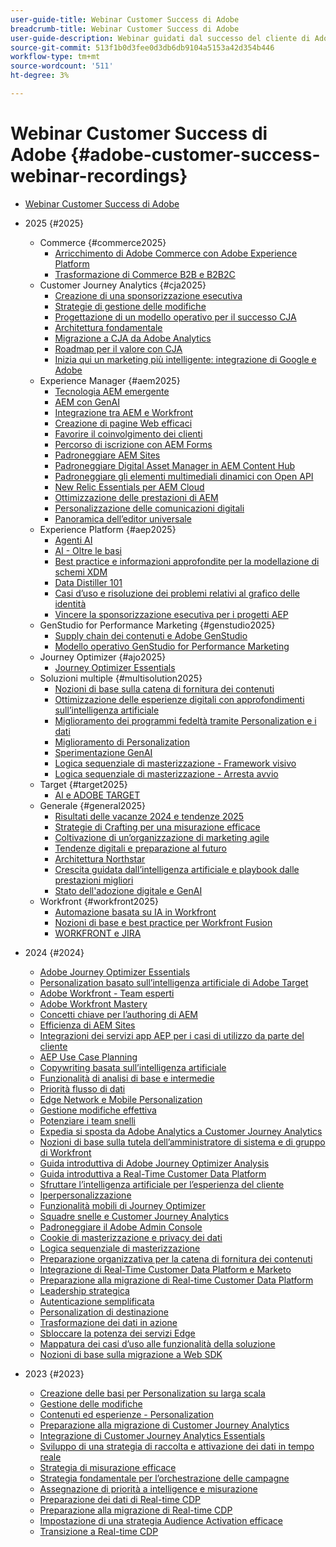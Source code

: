 ```yaml
---
user-guide-title: Webinar Customer Success di Adobe
breadcrumb-title: Webinar Customer Success di Adobe
user-guide-description: Webinar guidati dal successo del cliente di Adobe, progettati per aiutarti a ottimizzare il tuo investimento in Adobe Experience Cloud. Ottieni informazioni preziose per massimizzare il valore e aumentare l’adozione delle soluzioni Adobe.
source-git-commit: 513f1b0d3fee0d3db6db9104a5153a42d354b446
workflow-type: tm+mt
source-wordcount: '511'
ht-degree: 3%

---
```



# Webinar Customer Success di Adobe {#adobe-customer-success-webinar-recordings}

+ [Webinar Customer Success di Adobe](overview.md)
+ 2025 {#2025}
   + Commerce {#commerce2025}
      + [Arricchimento di Adobe Commerce con Adobe Experience Platform](2025/enriching-adobe-commerce.md)
      + [Trasformazione di Commerce B2B e B2B2C](2025/transforming-b2b-commerce.md)
   + Customer Journey Analytics {#cja2025}
      + [Creazione di una sponsorizzazione esecutiva](2025/cja-success.md)
      + [Strategie di gestione delle modifiche](2025/cja-adoption.md)
      + [Progettazione di un modello operativo per il successo CJA](2025/cja-operating-model.md)
      + [Architettura fondamentale](2025/cja-vision.md)
      + [Migrazione a CJA da Adobe Analytics](2025/analytics-to-cja-migration.md)
      + [Roadmap per il valore con CJA](2025/roadmap-to-value-cja.md)
      + [Inizia qui un marketing più intelligente: integrazione di Google e Adobe](2025/smarter-marketing-starts-here-integrating-google-and-adobe.md)
   + Experience Manager {#aem2025}
      + [Tecnologia AEM emergente](2025/personalized-experiences-aem.md)
      + [AEM con GenAI](2025/aem-genai.md)
      + [Integrazione tra AEM e Workfront](2025/aem-workfront-integration.md)
      + [Creazione di pagine Web efficaci](2025/build-effective-web-pages.md)
      + [Favorire il coinvolgimento dei clienti](2025/driving-customer-engagement.md)
      + [Percorso di iscrizione con AEM Forms](2025/payer-enrollment-journey.md)
      + [Padroneggiare AEM Sites](2025/mastering-aem-sites.md)
      + [Padroneggiare Digital Asset Manager in AEM Content Hub](2025/mastering-dam-aem-content-hub.md)
      + [Padroneggiare gli elementi multimediali dinamici con Open API](2025/dynamic-media-open-ai.md)
      + [New Relic Essentials per AEM Cloud](2025/new-relic-essentials-aem-cloud.md)
      + [Ottimizzazione delle prestazioni di AEM](2025/optimize-aem-performance.md)
      + [Personalizzazione delle comunicazioni digitali](2025/personalize-digital-communications.md)
      + [Panoramica dell’editor universale](2025/modern-aem-authoring.md)
   + Experience Platform {#aep2025}
      + [Agenti AI](2025/ai-agents.md)
      + [AI - Oltre le basi](2025/ai-beyond-basics.md)
      + [Best practice e informazioni approfondite per la modellazione di schemi XDM](2025/model-xdm-schemas.md)
      + [Data Distiller 101](2025/data-distiller-101.md)
      + [Casi d’uso e risoluzione dei problemi relativi al grafico delle identità](2025/identity-graph.md)
      + [Vincere la sponsorizzazione esecutiva per i progetti AEP](2025/exec-sponsorship-aep-projects.md)
   + GenStudio for Performance Marketing {#genstudio2025}
      + [Supply chain dei contenuti e Adobe GenStudio](2025/csc-gen-studio.md)
      + [Modello operativo GenStudio for Performance Marketing](2025/genstudio-for-performance-marketing-operating-model.md)
   + Journey Optimizer {#ajo2025}
      + [Journey Optimizer Essentials](2025/journey-optimizer-essentials.md)
   + Soluzioni multiple {#multisolution2025}
      + [Nozioni di base sulla catena di fornitura dei contenuti](2025/content-supply-chain-basics.md)
      + [Ottimizzazione delle esperienze digitali con approfondimenti sull’intelligenza artificiale](2025/accelerating-digital-experience-optimization.md)
      + [Miglioramento dei programmi fedeltà tramite Personalization e i dati](2025/enhance-loyalty-programs.md)
      + [Miglioramento di Personalization](2025/enhancing-personalization.md)
      + [Sperimentazione GenAI](2025/gen-ai-experimentation.md)
      + [Logica sequenziale di masterizzazione - Framework visivo](2025/mastering-sequential-logic.md)
      + [Logica sequenziale di masterizzazione - Arresta avvio](2025/sequential-logic-start-stop.md)
   + Target {#target2025}
      + [AI e ADOBE TARGET](2025/ai-adobe-target.md)
   + Generale {#general2025}
      + [Risultati delle vacanze 2024 e tendenze 2025](2025/adobe-digital-insights.md)
      + [Strategie di Crafting per una misurazione efficace](2025/impactful-insights.md)
      + [Coltivazione di un’organizzazione di marketing agile](2025/agile-marketing-organization.md)
      + [Tendenze digitali e preparazione al futuro](2025/digital-trends-preparing-future.md)
      + [Architettura Northstar](2025/northstar-architecture.md)
      + [Crescita guidata dall’intelligenza artificiale e playbook dalle prestazioni migliori](2025/ai-driven-growth.md)
      + [Stato dell&#39;adozione digitale e GenAI](2025/state-of-digital-and-genai-adoption-webinar.md)
   + Workfront {#workfront2025}
      + [Automazione basata su IA in Workfront](2025/unlock-efficiency-ai-drive-automation-workfront.md)
      + [Nozioni di base e best practice per Workfront Fusion](2025/adobe-workfront-fusion-best-practices.md)
      + [WORKFRONT e JIRA](2025/workfront-and-jira.md)

+ 2024 {#2024}
   + [Adobe Journey Optimizer Essentials](2024/ajo-essentials.md)
   + [Personalization basato sull’intelligenza artificiale di Adobe Target](2024/ai-personalization.md)
   + [Adobe Workfront - Team esperti](2024/workfront-lean-teams.md)
   + [Adobe Workfront Mastery](2024/workfront-mastery.md)
   + [Concetti chiave per l’authoring di AEM](2024/aem-authoring-concepts.md)
   + [Efficienza di AEM Sites](2024/aem-sites-efficiencies.md)
   + [Integrazioni dei servizi app AEP per i casi di utilizzo da parte del cliente](2024/aep-apps-services-integrations.md)
   + [AEP Use Case Planning](2024/aep-use-case-planning.md)
   + [Copywriting basata sull’intelligenza artificiale](2024/ai-copywriting.md)
   + [Funzionalità di analisi di base e intermedie](2024/basic-to-intermediate-analysis-capabilities.md)
   + [Priorità flusso di dati](2024/data-stream-prioritization.md)
   + [Edge Network e Mobile Personalization](2024/edge-network-mobile-personalization.md)
   + [Gestione modifiche effettiva](2024/effective-change-management.md)
   + [Potenziare i team snelli](2024/empowering-lean-teams.md)
   + [Expedia si sposta da Adobe Analytics a Customer Journey Analytics](2024/expedia-aa-to-cja.md)
   + [Nozioni di base sulla tutela dell’amministratore di sistema e di gruppo di Workfront](2024/workfront-admin-guardianship.md)
   + [Guida introduttiva di Adobe Journey Optimizer Analysis](2024/getting-started-ajo-analysis.md)
   + [Guida introduttiva a Real-Time Customer Data Platform](2024/getting-started-rtcdp.md)
   + [Sfruttare l’intelligenza artificiale per l’esperienza del cliente](2024/ai-customer-experience.md)
   + [Iperpersonalizzazione](2024/hyperpersonalization.md)
   + [Funzionalità mobili di Journey Optimizer](2024/journey-optimizer-mobile-capabilities.md)
   + [Squadre snelle e Customer Journey Analytics](2024/lean-teams-cja.md)
   + [Padroneggiare il Adobe Admin Console](2024/adobe-admin-console.md)
   + [Cookie di masterizzazione e privacy dei dati](2024/mastering-cookies-data-privacy.md)
   + [Logica sequenziale di masterizzazione](2024/sequential-logic.md)
   + [Preparazione organizzativa per la catena di fornitura dei contenuti](2024/organizational-readiness-content-supply-chain.md)
   + [Integrazione di Real-Time Customer Data Platform e Marketo](2024/aep-marketo-integration.md)
   + [Preparazione alla migrazione di Real-time Customer Data Platform](2024/rtcdp-migration-readiness.md)
   + [Leadership strategica](2024/strategic-leadership.md)
   + [Autenticazione semplificata](2024/streamline-authentication.md)
   + [Personalization di destinazione](2024/target-personalization.md)
   + [Trasformazione dei dati in azione](2024/turning-data-into-action.md)
   + [Sbloccare la potenza dei servizi Edge](2024/edge-delivery-services.md)
   + [Mappatura dei casi d’uso alle funzionalità della soluzione](2024/use-case-mapping.md)
   + [Nozioni di base sulla migrazione a Web SDK](2024/web-sdk-migration.md)

+ 2023 {#2023}
   + [Creazione delle basi per Personalization su larga scala](2023/personalization-at-scale.md)
   + [Gestione delle modifiche](2023/change-management.md)
   + [Contenuti ed esperienze - Personalization](2023/content-experiences-personalization.md)
   + [Preparazione alla migrazione di Customer Journey Analytics](2023/cja-migration-readiness.md)
   + [Integrazione di Customer Journey Analytics Essentials](2023/cja-integration-essentials.md)
   + [Sviluppo di una strategia di raccolta e attivazione dei dati in tempo reale](2023/data-collection-activation-strategy.md)
   + [Strategia di misurazione efficace](2023/measurement-strategy.md)
   + [Strategia fondamentale per l’orchestrazione delle campagne](2023/foundational-strategy-campaign.md)
   + [Assegnazione di priorità a intelligence e misurazione](2023/intelligence-and-measurement.md)
   + [Preparazione dei dati di Real-time CDP](2023/rtcdp-migration-data-readiness.md)
   + [Preparazione alla migrazione di Real-time CDP](2023/rtcdp-migration-readiness.md)
   + [Impostazione di una strategia Audience Activation efficace](2023/audience-activation.md)
   + [Transizione a Real-time CDP](2023/aam-to-rtcdp.md)

